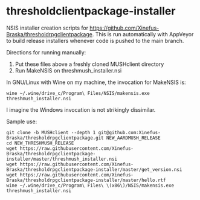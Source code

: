 # thresholdclientpackage-installer
NSIS installer creation scripts for https://github.com/Xinefus-Braska/thresholdrpgclientpackage. This is run automatically with AppVeyor to build release installers whenever code is pushed to the main branch.


Directions for running manually:

1. Put these files above a freshly cloned MUSHclient directory
2. Run MakeNSIS on threshmush_installer.nsi

In GNU/Linux with Wine on my machine, the invocation for MakeNSIS is:

`wine ~/.wine/drive_c/Program\ Files/NSIS/makensis.exe threshmush_installer.nsi`

I imagine the Windows invocation is not strikingly dissimilar.

Sample use:
```
git clone -b MUSHclient --depth 1 git@github.com:Xinefus-Braska/thresholdrpgclientpackage.git NEW_AARDMUSH_RELEASE
cd NEW_THRESHMUSH_RELEASE
wget https://raw.githubusercontent.com/Xinefus-Braska/thresholdrpgclientpackage-installer/master/threshmush_installer.nsi
wget https://raw.githubusercontent.com/Xinefus-Braska/thresholdrpgclientpackage-installer/master/get_version.nsi
wget https://raw.githubusercontent.com/Xinefus-Braska/thresholdrpgclientpackage-installer/master/hello.rtf
wine ~/.wine/drive_c/Program\ Files\ \(x86\)/NSIS/makensis.exe threshmush_installer.nsi
```
